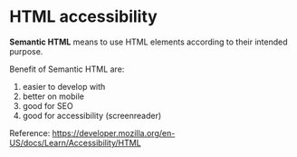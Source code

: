 # HTML accessibility

<b>Semantic HTML</b> means to use HTML elements according to their intended purpose.

Benefit of Semantic HTML are:

1. easier to develop with
2. better on mobile 
3. good for SEO
4. good for accessibility (screenreader)




Reference:
https://developer.mozilla.org/en-US/docs/Learn/Accessibility/HTML